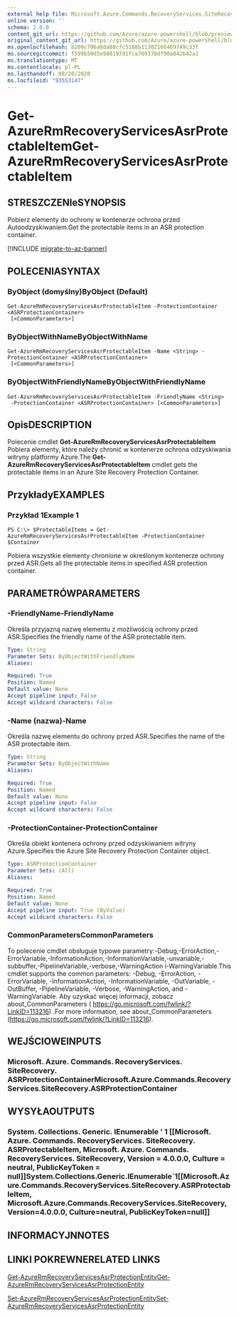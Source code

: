 ```yaml
---
external help file: Microsoft.Azure.Commands.RecoveryServices.SiteRecovery.dll-Help.xml
online version: ''
schema: 2.0.0
content_git_url: https://github.com/Azure/azure-powershell/blob/preview/src/ResourceManager/RecoveryServices.SiteRecovery/Commands.RecoveryServices.SiteRecovery/help/Get-AzureRmRecoveryServicesAsrProtectableItem.md
original_content_git_url: https://github.com/Azure/azure-powershell/blob/preview/src/ResourceManager/RecoveryServices.SiteRecovery/Commands.RecoveryServices.SiteRecovery/help/Get-AzureRmRecoveryServicesAsrProtectableItem.md
ms.openlocfilehash: b209c706a8da88cfc5188b11302166469749c33f
ms.sourcegitcommit: f599b50d5e980197d1fca769378df90a842b42a1
ms.translationtype: MT
ms.contentlocale: pl-PL
ms.lasthandoff: 08/20/2020
ms.locfileid: "93553147"
---
```

# <span data-ttu-id="79c73-101">Get-AzureRmRecoveryServicesAsrProtectableItem</span><span class="sxs-lookup"><span data-stu-id="79c73-101">Get-AzureRmRecoveryServicesAsrProtectableItem</span></span>

## <span data-ttu-id="79c73-102">STRESZCZENIe</span><span class="sxs-lookup"><span data-stu-id="79c73-102">SYNOPSIS</span></span>
<span data-ttu-id="79c73-103">Pobierz elementy do ochrony w kontenerze ochrona przed Autoodzyskiwaniem.</span><span class="sxs-lookup"><span data-stu-id="79c73-103">Get the protectable items in an ASR protection container.</span></span>

[!INCLUDE [migrate-to-az-banner](../../includes/migrate-to-az-banner.md)]

## <span data-ttu-id="79c73-104">POLECENIA</span><span class="sxs-lookup"><span data-stu-id="79c73-104">SYNTAX</span></span>

### <span data-ttu-id="79c73-105">ByObject (domyślny)</span><span class="sxs-lookup"><span data-stu-id="79c73-105">ByObject (Default)</span></span>
```
Get-AzureRmRecoveryServicesAsrProtectableItem -ProtectionContainer <ASRProtectionContainer>
 [<CommonParameters>]
```

### <span data-ttu-id="79c73-106">ByObjectWithName</span><span class="sxs-lookup"><span data-stu-id="79c73-106">ByObjectWithName</span></span>
```
Get-AzureRmRecoveryServicesAsrProtectableItem -Name <String> -ProtectionContainer <ASRProtectionContainer>
 [<CommonParameters>]
```

### <span data-ttu-id="79c73-107">ByObjectWithFriendlyName</span><span class="sxs-lookup"><span data-stu-id="79c73-107">ByObjectWithFriendlyName</span></span>
```
Get-AzureRmRecoveryServicesAsrProtectableItem -FriendlyName <String>
 -ProtectionContainer <ASRProtectionContainer> [<CommonParameters>]
```

## <span data-ttu-id="79c73-108">Opis</span><span class="sxs-lookup"><span data-stu-id="79c73-108">DESCRIPTION</span></span>
<span data-ttu-id="79c73-109">Polecenie cmdlet **Get-AzureRmRecoveryServicesAsrProtectableItem** Pobiera elementy, które należy chronić w kontenerze ochrona odzyskiwania witryny platformy Azure.</span><span class="sxs-lookup"><span data-stu-id="79c73-109">The **Get-AzureRmRecoveryServicesAsrProtectableItem** cmdlet gets the protectable items in an Azure Site Recovery Protection Container.</span></span>

## <span data-ttu-id="79c73-110">Przykłady</span><span class="sxs-lookup"><span data-stu-id="79c73-110">EXAMPLES</span></span>

### <span data-ttu-id="79c73-111">Przykład 1</span><span class="sxs-lookup"><span data-stu-id="79c73-111">Example 1</span></span>
```
PS C:\> $ProtectableItems = Get-AzureRmRecoveryServicesAsrProtectableItem -ProtectionContainer $Container
```

<span data-ttu-id="79c73-112">Pobiera wszystkie elementy chronione w określonym kontenerze ochrony przed ASR.</span><span class="sxs-lookup"><span data-stu-id="79c73-112">Gets all the protectable items in specified ASR protection container.</span></span>

## <span data-ttu-id="79c73-113">PARAMETRÓW</span><span class="sxs-lookup"><span data-stu-id="79c73-113">PARAMETERS</span></span>

### <span data-ttu-id="79c73-114">-FriendlyName</span><span class="sxs-lookup"><span data-stu-id="79c73-114">-FriendlyName</span></span>
<span data-ttu-id="79c73-115">Określa przyjazną nazwę elementu z możliwością ochrony przed ASR.</span><span class="sxs-lookup"><span data-stu-id="79c73-115">Specifies the friendly name of the ASR protectable item.</span></span>

```yaml
Type: String
Parameter Sets: ByObjectWithFriendlyName
Aliases: 

Required: True
Position: Named
Default value: None
Accept pipeline input: False
Accept wildcard characters: False
```

### <span data-ttu-id="79c73-116">-Name (nazwa)</span><span class="sxs-lookup"><span data-stu-id="79c73-116">-Name</span></span>
<span data-ttu-id="79c73-117">Określa nazwę elementu do ochrony przed ASR.</span><span class="sxs-lookup"><span data-stu-id="79c73-117">Specifies the name of the ASR protectable item.</span></span>

```yaml
Type: String
Parameter Sets: ByObjectWithName
Aliases: 

Required: True
Position: Named
Default value: None
Accept pipeline input: False
Accept wildcard characters: False
```

### <span data-ttu-id="79c73-118">-ProtectionContainer</span><span class="sxs-lookup"><span data-stu-id="79c73-118">-ProtectionContainer</span></span>
<span data-ttu-id="79c73-119">Określa obiekt kontenera ochrony przed odzyskiwaniem witryny Azure.</span><span class="sxs-lookup"><span data-stu-id="79c73-119">Specifies the Azure Site Recovery Protection Container object.</span></span>

```yaml
Type: ASRProtectionContainer
Parameter Sets: (All)
Aliases: 

Required: True
Position: Named
Default value: None
Accept pipeline input: True (ByValue)
Accept wildcard characters: False
```

### <span data-ttu-id="79c73-120">CommonParameters</span><span class="sxs-lookup"><span data-stu-id="79c73-120">CommonParameters</span></span>
<span data-ttu-id="79c73-121">To polecenie cmdlet obsługuje typowe parametry:-Debug,-ErrorAction,-ErrorVariable,-InformationAction,-InformationVariable,-unvariable,-subbuffer,-PipelineVariable,-verbose,-WarningAction i-WarningVariable.</span><span class="sxs-lookup"><span data-stu-id="79c73-121">This cmdlet supports the common parameters: -Debug, -ErrorAction, -ErrorVariable, -InformationAction, -InformationVariable, -OutVariable, -OutBuffer, -PipelineVariable, -Verbose, -WarningAction, and -WarningVariable.</span></span> <span data-ttu-id="79c73-122">Aby uzyskać więcej informacji, zobacz about_CommonParameters ( https://go.microsoft.com/fwlink/?LinkID=113216) .</span><span class="sxs-lookup"><span data-stu-id="79c73-122">For more information, see about_CommonParameters (https://go.microsoft.com/fwlink/?LinkID=113216).</span></span>

## <span data-ttu-id="79c73-123">WEJŚCIOWE</span><span class="sxs-lookup"><span data-stu-id="79c73-123">INPUTS</span></span>

### <span data-ttu-id="79c73-124">Microsoft. Azure. Commands. RecoveryServices. SiteRecovery. ASRProtectionContainer</span><span class="sxs-lookup"><span data-stu-id="79c73-124">Microsoft.Azure.Commands.RecoveryServices.SiteRecovery.ASRProtectionContainer</span></span>

## <span data-ttu-id="79c73-125">WYSYŁA</span><span class="sxs-lookup"><span data-stu-id="79c73-125">OUTPUTS</span></span>

### <span data-ttu-id="79c73-126">System. Collections. Generic. IEnumerable ' 1 [[Microsoft. Azure. Commands. RecoveryServices. SiteRecovery. ASRProtectableItem, Microsoft. Azure. Commands. RecoveryServices. SiteRecovery, Version = 4.0.0.0, Culture = neutral, PublicKeyToken = null]]</span><span class="sxs-lookup"><span data-stu-id="79c73-126">System.Collections.Generic.IEnumerable\`1[[Microsoft.Azure.Commands.RecoveryServices.SiteRecovery.ASRProtectableItem, Microsoft.Azure.Commands.RecoveryServices.SiteRecovery, Version=4.0.0.0, Culture=neutral, PublicKeyToken=null]]</span></span>

## <span data-ttu-id="79c73-127">INFORMACYJN</span><span class="sxs-lookup"><span data-stu-id="79c73-127">NOTES</span></span>

## <span data-ttu-id="79c73-128">LINKI POKREWNE</span><span class="sxs-lookup"><span data-stu-id="79c73-128">RELATED LINKS</span></span>

[<span data-ttu-id="79c73-129">Get-AzureRmRecoveryServicesAsrProtectionEntity</span><span class="sxs-lookup"><span data-stu-id="79c73-129">Get-AzureRmRecoveryServicesAsrProtectionEntity</span></span>](./Get-AzureRmRecoveryServicesAsrProtectionEntity.md)

[<span data-ttu-id="79c73-130">Set-AzureRmRecoveryServicesAsrProtectionEntity</span><span class="sxs-lookup"><span data-stu-id="79c73-130">Set-AzureRmRecoveryServicesAsrProtectionEntity</span></span>](./Set-AzureRmRecoveryServicesAsrProtectionEntity.md)
